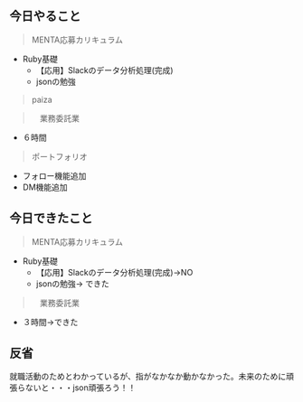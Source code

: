 ## 今日やること

> MENTA応募カリキュラム
- Ruby基礎
  - 【応用】Slackのデータ分析処理(完成)
  - jsonの勉強

> paiza


>　業務委託業　
- ６時間 

> ポートフォリオ
- フォロー機能追加
- DM機能追加

## 今日できたこと



> MENTA応募カリキュラム
- Ruby基礎
  - 【応用】Slackのデータ分析処理(完成)→NO
  - jsonの勉強→ できた



>　業務委託業　
- ３時間→できた

## 反省
就職活動のためとわかっているが、指がなかなか動かなかった。未来のために頑張らないと・・・json頑張ろう！！
